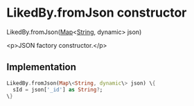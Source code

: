 


# LikedBy.fromJson constructor







LikedBy.fromJson([Map](https:api.flutter.dev/flutter/dart-core/Map-class.html)&lt;[String](https:api.flutter.dev/flutter/dart-core/String-class.html), dynamic\> json)


\<p\>JSON factory constructor.\</p\>



## Implementation

```dart
LikedBy.fromJson(Map\<String, dynamic\> json) \{
  sId = json['_id'] as String?;
\}
```







